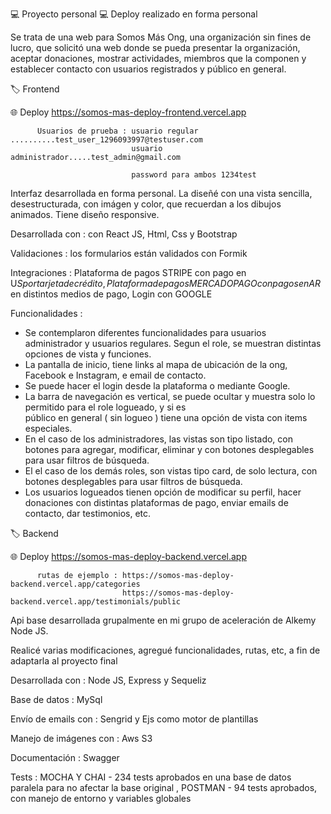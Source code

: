 💻 Proyecto personal 💻
Deploy realizado en forma personal

Se trata de una web para Somos Más Ong, una organización sin fines de lucro, que solicitó una web donde se pueda presentar la organización, aceptar donaciones, mostrar actividades, miembros que la componen y establecer contacto con usuarios registrados y público en general.

🏷️ Frontend

🌐 Deploy https://somos-mas-deploy-frontend.vercel.app

          Usuarios de prueba : usuario regular ..........test_user_1296093997@testuser.com      
                               usuario administrador.....test_admin@gmail.com
                               
                               password para ambos 1234test


Interfaz desarrollada en forma personal. La diseñé con una vista sencilla, desestructurada, con imágen y color, que recuerdan a los dibujos animados. Tiene diseño responsive.

Desarrollada con : con React JS, Html, Css y Bootstrap

Validaciones : los formularios están validados con Formik

Integraciones : Plataforma de pagos STRIPE con pago en U$S por tarjeta de crédito, Plataforma de pagos MERCADO PAGO con pagos en AR$ en distintos medios de pago,                    Login con GOOGLE

Funcionalidades : 

* Se contemplaron diferentes funcionalidades para usuarios administrador y usuarios regulares. Segun el role, se 
  muestran distintas opciones de vista y funciones.
* La pantalla de inicio, tiene links al mapa de ubicación de la ong, Facebook e Instagram, e email de contacto.
* Se puede hacer el login desde la plataforma o mediante Google.
* La barra de navegación es vertical, se puede ocultar y muestra solo lo permitido para el role logueado, y si es     
  público en general ( sin logueo ) tiene una opción de vista con items especiales.
* En el caso de los administradores, las vistas son tipo listado, con botones para agregar, modificar, eliminar y 
  con botones desplegables para usar filtros de búsqueda. 
* El el caso de los demás roles, son vistas tipo card, de solo lectura, con botones desplegables para usar filtros de 
  búsqueda. 
* Los usuarios logueados tienen opción de modificar su perfil, hacer donaciones con distintas plataformas de pago, 
  enviar emails de contacto, dar testimonios, etc.

🏷️ Backend

🌐 Deploy https://somos-mas-deploy-backend.vercel.app

          rutas de ejemplo : https://somos-mas-deploy-backend.vercel.app/categories
                             https://somos-mas-deploy-backend.vercel.app/testimonials/public
                                     
                  
Api base desarrollada grupalmente en mi grupo de aceleración de Alkemy Node JS. 

Realicé varias modificaciones, agregué funcionalidades, rutas, etc, a fin de adaptarla al proyecto final

Desarrollada con : Node JS, Express y Sequeliz

Base de datos : MySql

Envío de emails con : Sengrid y Ejs como motor de plantillas

Manejo de imágenes con : Aws S3

Documentación : Swagger 

Tests : MOCHA Y CHAI - 234 tests aprobados en una base de datos paralela para no afectar la base original , POSTMAN - 94 tests aprobados, con manejo de entorno y variables globales
